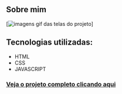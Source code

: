 ## Sobre mim
[<img src="sobre_mim.gif" alt="imagens gif das telas do projeto">]
## Tecnologias utilizadas:
- HTML
- CSS
- JAVASCRIPT
### [Veja o projeto completo clicando aqui](https://sobre-mim-02.vercel.app/)

